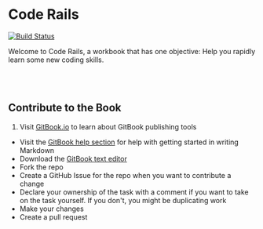 # Code Rails
[![Build Status](https://www.gitbook.io/button/status/book/brookr/code-rails)](https://www.gitbook.io/book/brookr/code-rails/activity)

Welcome to Code Rails, a workbook that has one objective: Help you rapidly learn some new coding skills.

<br />
<br />

## Contribute to the Book


1. Visit [GitBook.io](https://www.gitbook.com) to learn about GitBook publishing tools
- Visit the [GitBook help section](http://help.gitbook.io/markdown/README.html
) for help with getting started in writing Markdown
- Download the [GitBook text editor](https://www.gitbook.io/editor/download)
- Fork the repo
- Create a GitHub Issue for the repo when you want to contribute a change
- Declare your ownership of the task with a comment if you want to take on the task yourself. If you don't, you might be duplicating work
- Make your changes
- Create a pull request
